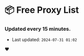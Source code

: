 # :package: Free Proxy List
### Updated every 15 minutes.

- Last updated: `2024-07-31 01:02`

:heart:
